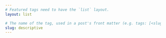 ```yaml
---
# Featured tags need to have the `list` layout.
layout: list

# The name of the tag, used in a post's front matter (e.g. tags: [<slug>]).
slug: descriptive
---
```

